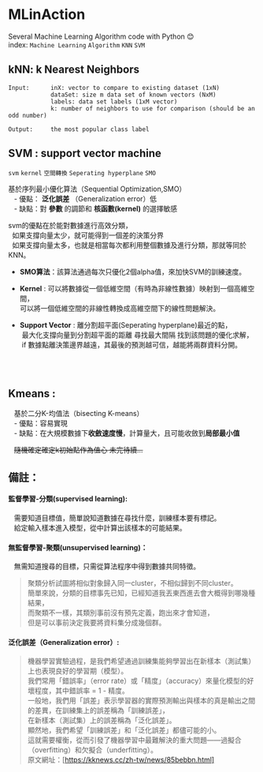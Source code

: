 # MLinAction
Several Machine Learning Algorithm code with Python :blush:  
index: `Machine Learning` `Algorithm` `KNN` `SVM` 

## kNN: k Nearest Neighbors
    Input:      inX: vector to compare to existing dataset (1xN)  
                dataSet: size m data set of known vectors (NxM)  
                labels: data set labels (1xM vector)  
                k: number of neighbors to use for comparison (should be an odd number)  
            
    Output:     the most popular class label  

## SVM : support vector machine
`svm` `kernel` `空間轉換` `Seperating hyperplane` `SMO` 

基於序列最小優化算法（Sequential Optimization,SMO）   
    - 優點： **泛化誤差** （Generalization error）低  
    - 缺點：對 **參數** 的調節和 **核函數(kernel)** 的選擇敏感
    
   svm的優點在於能對數據進行高效分類，  
   如果支撐向量太少，就可能得到一個差的決策分界  
   如果支撐向量太多，也就是相當每次都利用整個數據及進行分類，那就等同於KNN。  
>
   - **SMO算法**：該算法通過每次只優化2個alpha值，來加快SVM的訓練速度。  
>
   - **Kernel** : 可以將數據從一個低維空間（有時為非線性數據）映射到一個高維空間，  
  可以將一個低維空間的非線性轉換成高維空間下的線性問題解決。   
>   
   - **Support Vector** : 離分割超平面(Seperating hyperplane)最近的點，  
  最大化支撐向量到分割超平面的距離 尋找最大間隔 找到該問題的優化求解，  
  if 數據點離決策邊界越遠，其最後的預測越可信，越能將兩群資料分開。
             
    
            

## Kmeans : 
    基於二分K-均值法（bisecting K-means）   
    - 優點：容易實現  
    - 缺點：在大規模數據下**收斂速度慢**，計算量大，且可能收斂到**局部最小值**
    
    ~~隨機確定確定k初始點作為值心 未完待續...~~





## 備註：
#### 監督學習-分類(supervised learning):  
    需要知道目標值，簡單說知道數據在尋找什麼，訓練樣本要有標記。  
    給定輸入樣本進入模型，從中計算出該樣本的可能結果。  
#### 無監督學習-聚類(unsupervised learning)：  
    無需知道搜尋的目標，只需從算法程序中得到數據共同特徵。  
		  
>聚類分析試圖將相似對象歸入同一cluster，不相似歸到不同cluster。  
  簡單來說，分類的目標事先已知，已經知道我丟東西進去會大概得到哪幾種結果，  
  而聚類不一樣，其類別事前沒有預先定義，跑出來才會知道，  
  但是可以事前決定我要將資料集分成幾個群。

    
#### 泛化誤差（Generalization error）:  
>機器學習實驗過程，是我們希望通過訓練集能夠學習出在新樣本（測試集）上也表現良好的學習期（模型）。  
    我們常用「錯誤率」（error rate）或「精度」（accuracy）來量化模型的好壞程度，其中錯誤率 = 1 - 精度。    
    一般地，我們用「誤差」表示學習器的實際預測輸出與樣本的真是輸出之間的差異，在訓練集上的誤差稱為「訓練誤差」，  
    在新樣本（測試集）上的誤差稱為「泛化誤差」。  
    顯然地，我們希望「訓練誤差」和「泛化誤差」都儘可能的小。  
    這就需要權衡，從而引發了機器學習中最難解決的重大問題——過擬合（overfitting）和欠擬合（underfitting）。  
    原文網址：[https://kknews.cc/zh-tw/news/85bebbn.html]
    
    
    
